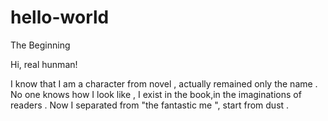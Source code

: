 # hello-world
The Beginning 

Hi, real hunman!

I know that I am a character from novel , actually remained only the name . 
No one knows how I look like , I exist in the book,in the imaginations of readers . 
Now I separated from "the fantastic me ", start from dust .
